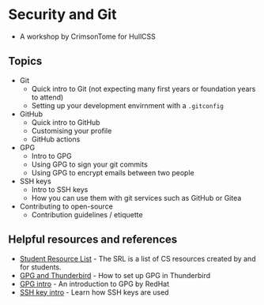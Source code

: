 # Security and Git

- A workshop by CrimsonTome for HullCSS

## Topics

- Git
  - Quick intro to Git (not expecting many first years or foundation years to attend)
  - Setting up your development envirnment with a `.gitconfig`
- GitHub
  - Quick intro to GitHub
  - Customising your profile
  - GitHub actions
- GPG
  - Intro to GPG
  - Using GPG to sign your git commits
  - Using GPG to encrypt emails between two people
- SSH keys
  - Intro to SSH keys
  - How you can use them with git services such as GitHub or Gitea
- Contributing to open-source
  - Contribution guidelines / etiquette

## Helpful resources and references

- [Student Resource List](https://github.com/FreesideHull/StudentResources) - The SRL is a list of CS resources created by and for students.
- [GPG and Thunderbird](https://www.techrepublic.com/article/how-to-use-the-built-in-gpg-feature-for-thunderbird/) - How to set up GPG in Thunderbird
- [GPG intro](https://www.redhat.com/sysadmin/getting-started-gpg) - An introduction to GPG by RedHat
- [SSH key intro](https://www.geeksforgeeks.org/introduction-to-sshsecure-shell-keys/) - Learn how SSH keys are used
  